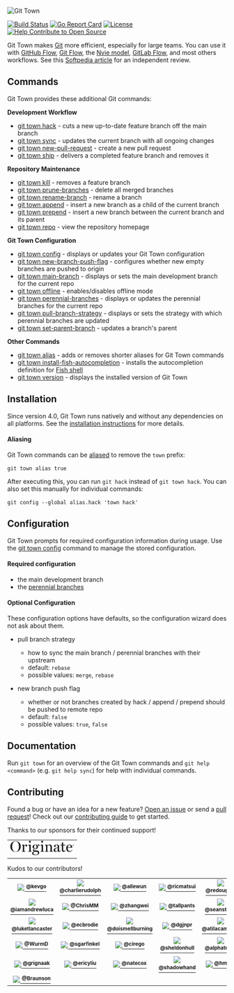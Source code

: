 ![Git Town](https://git-town.github.io/git-town/documentation/logo-horizontal.svg)

[![Build Status](https://travis-ci.org/git-town/git-town.svg?branch=master)](https://travis-ci.org/git-town/git-town)
[![Go Report Card](https://goreportcard.com/badge/github.com/git-town/git-town)](https://goreportcard.com/report/github.com/git-town/git-town)
[![License](https://img.shields.io/:license-MIT-blue.svg?style=flat)](LICENSE)
[![Help Contribute to Open Source](https://www.codetriage.com/originate/git-town/badges/users.svg)](https://www.codetriage.com/originate/git-town)

Git Town makes [Git](https://git-scm.com) more efficient, especially for large
teams. You can use it with
[GitHub Flow](http://scottchacon.com/2011/08/31/github-flow.html),
[Git Flow](https://www.atlassian.com/git/tutorials/comparing-workflows/feature-branch-workflow),
the [Nvie model](https://nvie.com/posts/a-successful-git-branching-model),
[GitLab Flow](https://about.gitlab.com/2014/09/29/gitlab-flow/), and most others
workflows. See this
[Softpedia article](https://www.softpedia.com/get/Programming/Other-Programming-Files/Git-Town.shtml)
for an independent review.

## Commands

Git Town provides these additional Git commands:

**Development Workflow**

- [git town hack](/documentation/commands/hack.md) - cuts a new up-to-date
  feature branch off the main branch
- [git town sync](/documentation/commands/sync.md) - updates the current branch
  with all ongoing changes
- [git town new-pull-request](/documentation/commands/new-pull-request.md) -
  create a new pull request
- [git town ship](/documentation/commands/ship.md) - delivers a completed
  feature branch and removes it

**Repository Maintenance**

- [git town kill](/documentation/commands/kill.md) - removes a feature branch
- [git town prune-branches](/documentation/commands/prune-branches.md) - delete
  all merged branches
- [git town rename-branch](/documentation/commands/rename-branch.md) - rename a
  branch
- [git town append](/documentation/commands/append.md) - insert a new branch as
  a child of the current branch
- [git town prepend](/documentation/commands/prepend.md) - insert a new branch
  between the current branch and its parent
- [git town repo](/documentation/commands/repo.md) - view the repository
  homepage

**Git Town Configuration**

- [git town config](/documentation/commands/config.md) - displays or updates
  your Git Town configuration
- [git town new-branch-push-flag](/documentation/commands/new-branch-push-flag.md) -
  configures whether new empty branches are pushed to origin
- [git town main-branch](/documentation/commands/main-branch.md) - displays or
  sets the main development branch for the current repo
- [git town offline](/documentation/commands/offline.md) - enables/disables
  offline mode
- [git town perennial-branches](/documentation/commands/perennial-branches.md) -
  displays or updates the perennial branches for the current repo
- [git town pull-branch-strategy](/documentation/commands/pull-branch-strategy.md) -
  displays or sets the strategy with which perennial branches are updated
- [git town set-parent-branch](/documentation/commands/set-parent-branch.md) -
  updates a branch's parent

**Other Commands**

- [git town alias](/documentation/commands/alias.md) - adds or removes shorter
  aliases for Git Town commands
- [git town install-fish-autocompletion](/documentation/commands/install-fish-autocompletion.md) -
  installs the autocompletion definition for [Fish shell](http://fishshell.com)
- [git town version](/documentation/commands/version.md) - displays the
  installed version of Git Town

## Installation

Since version 4.0, Git Town runs natively and without any dependencies on all
platforms. See the
[installation instructions](http://www.git-town.com/install.html) for more
details.

#### Aliasing

Git Town commands can be
[aliased](https://git-scm.com/book/en/v2/Git-Basics-Git-Aliases) to remove the
`town` prefix:

```
git town alias true
```

After executing this, you can run `git hack` instead of `git town hack`. You can
also set this manually for individual commands:

```
git config --global alias.hack 'town hack'
```

## Configuration

Git Town prompts for required configuration information during usage. Use the
[git town config](/documentation/commands/config.md) command to manage the
stored configuration.

#### Required configuration

- the main development branch
- the
  [perennial branches](/documentation/development/branch_hierarchy.md#perennial-branches)

#### Optional Configuration

These configuration options have defaults, so the configuration wizard does not
ask about them.

- pull branch strategy

  - how to sync the main branch / perennial branches with their upstream
  - default: `rebase`
  - possible values: `merge`, `rebase`

- new branch push flag
  - whether or not branches created by hack / append / prepend should be pushed
    to remote repo
  - default: `false`
  - possible values: `true`, `false`

## Documentation

Run `git town` for an overview of the Git Town commands and `git help <command>`
(e.g. `git help sync`) for help with individual commands.

## Contributing

Found a bug or have an idea for a new feature?
[Open an issue](https://github.com/git-town/git-town/issues/new) or send a
[pull request](https://help.github.com/articles/using-pull-requests/)! Check out
our [contributing guide](/CONTRIBUTING.md) to get started.

Thanks to our sponsors for their continued support!

<table>
  <tr>
    <td>
      <a href="https://www.originate.com">
        <img src="documentation/originate.png" width="146" height="33">
      </a>
    </td>
  </tr>
</table>

Kudos to our contributors!

<table>
  <tr>
    <td align="center" width="60">
      <a href="https://github.com/kevgo">
        <img src="https://avatars.githubusercontent.com/u/268934?s=60" width="60px">
        <sup><b>@kevgo</b></sup>
      </a>
    </td>
    <td align="center" width="60">
      <a href="https://github.com/charlierudolph">
        <img src="https://avatars2.githubusercontent.com/u/1676758?s=60" width="60px">
        <sup><b>@charlierudolph</b></sup>
      </a>
    </td>
    <td align="center" width="60">
      <a href="https://github.com/allewun">
        <img src="https://avatars2.githubusercontent.com/u/1256911?s=60" width="60px">
        <sup><b>@allewun</b></sup>
      </a>
    </td>
    <td align="center" width="60">
      <a href="https://github.com/ricmatsui">
        <img src="https://avatars0.githubusercontent.com/u/5288285?s=60" width="60px">
        <sup><b>@ricmatsui</b></sup>
      </a>
    </td>
    <td align="center" width="60">
      <a href="https://github.com/redouglas">
        <img src="https://avatars3.githubusercontent.com/u/1149609?s=60" width="60px">
        <sup><b>@redouglas</b></sup>
      </a>
    </td>
    <td align="center" width="60">
      <a href="https://github.com/allonsy">
        <img src="https://avatars2.githubusercontent.com/u/5892756?s=60" width="60px">
        <sup><b>@allonsy</b></sup>
      </a>
    </td>
    <td align="center" width="60">
      <a href="https://github.com/aricahunter">
        <img src="https://avatars2.githubusercontent.com/u/5395515?s=60" width="60px">
        <sup><b>@aricahunter</b></sup>
      </a>
    </td>
    <td align="center" width="60">
      <a href="https://github.com/jiexi">
        <img src="https://avatars2.githubusercontent.com/u/918701?s=60" width="60px">
        <sup><b>@jiexi</b></sup>
      </a>
    </td>
  </tr>
  <tr>
    <td align="center" width="60">
      <a href="https://github.com/iamandrewluca">
        <img src="https://avatars1.githubusercontent.com/u/1881266?s=60" width="60px">
        <sup><b>@iamandrewluca</b></sup>
      </a>
    </td>
    <td align="center" width="60">
      <a href="https://github.com/ChrisMM">
        <img src="https://avatars0.githubusercontent.com/u/1051777?s=60" width="60px">
        <sup><b>@ChrisMM</b></sup>
      </a>
    </td>
    <td align="center" width="60">
      <a href="https://github.com/zhangwei">
        <img src="https://avatars2.githubusercontent.com/u/6028709?s=60" width="60px">
        <sup><b>@zhangwei</b></sup>
      </a>
    </td>
    <td align="center" width="60">
      <a href="https://github.com/tallpants">
        <img src="https://avatars2.githubusercontent.com/u/15325890?s=60" width="60px">
        <sup><b>@tallpants</b></sup>
      </a>
    </td>
    <td align="center" width="60">
      <a href="https://github.com/seanstrom">
        <img src="https://avatars3.githubusercontent.com/u/2845768?s=60" width="60px">
        <sup><b>@seanstrom</b></sup>
      </a>
    </td>
    <td align="center" width="60">
      <a href="https://github.com/schneems">
        <img src="https://avatars2.githubusercontent.com/u/59744?s=60" width="60px">
        <sup><b>@schneems</b></sup>
      </a>
    </td>
    <td align="center" width="60">
      <a href="https://github.com/morrme">
        <img src="https://avatars1.githubusercontent.com/u/26514778?s=60" width="60px">
        <sup><b>@morrme</b></sup>
      </a>
    </td>
    <td align="center" width="60">
      <a href="https://github.com/mjhm">
        <img src="https://avatars0.githubusercontent.com/u/431925?s=60" width="60px">
        <sup><b>@mjhm</b></sup>
      </a>
    </td>
  </tr>
  <tr>
    <td align="center" width="60">
      <a href="https://github.com/luketlancaster">
        <img src="https://avatars3.githubusercontent.com/u/8376505?s=60" width="60px">
        <sup><b>@luketlancaster</b></sup>
      </a>
    </td>
    <td align="center" width="60">
      <a href="https://github.com/ecbrodie">
        <img src="https://avatars1.githubusercontent.com/u/1844664?s=60" width="60px">
        <sup><b>@ecbrodie</b></sup>
      </a>
    </td>
    <td align="center" width="60">
      <a href="https://github.com/doismellburning">
        <img src="https://avatars1.githubusercontent.com/u/817118?s=60" width="60px">
        <sup><b>@doismellburning</b></sup>
      </a>
    </td>
    <td align="center" width="60">
      <a href="https://github.com/dgjnpr">
        <img src="https://avatars1.githubusercontent.com/u/1767441?s=60" width="60px">
        <sup><b>@dgjnpr</b></sup>
      </a>
    </td>
    <td align="center" width="60">
      <a href="https://github.com/atilacamurca">
        <img src="https://avatars1.githubusercontent.com/u/508624?s=60" width="60px">
        <sup><b>@atilacamurca</b></sup>
      </a>
    </td>
    <td align="center" width="60">
      <a href="https://github.com/Zearin">
        <img src="https://avatars0.githubusercontent.com/u/630124?s=60" width="60px">
        <sup><b>@Zearin</b></sup>
      </a>
    </td>
    <td align="center" width="60">
      <a href="https://github.com/TKAB">
        <img src="https://avatars3.githubusercontent.com/u/66597?s=60" width="60px">
        <sup><b>@TKAB</b></sup>
      </a>
    </td>
    <td align="center" width="60">
      <a href="https://github.com/Siilwyn">
        <img src="https://avatars2.githubusercontent.com/u/5701149?s=60" width="60px">
        <sup><b>@Siilwyn</b></sup>
      </a>
    </td>
  </tr>
  <tr>
    <td align="center" width="60">
      <a href="https://github.com/WurmD">
        <img src="https://avatars2.githubusercontent.com/u/5755747?s=60" width="60px">
        <sup><b>@WurmD</b></sup>
      </a>
    </td>
    <td align="center" width="60">
      <a href="https://github.com/sgarfinkel">
        <img src="https://avatars3.githubusercontent.com/u/10210461?s=60" width="60px">
        <sup><b>@sgarfinkel</b></sup>
      </a>
    </td>
    <td align="center" width="60">
      <a href="https://github.com/cirego">
        <img src="https://avatars2.githubusercontent.com/u/551285?s=60" width="60px">
        <sup><b>@cirego</b></sup>
      </a>
    </td>
    <td align="center" width="60">
      <a href="https://github.com/sheldonhull">
        <img src="https://avatars3.githubusercontent.com/u/3526320?s=60" width="60px">
        <sup><b>@sheldonhull</b></sup>
      </a>
    </td>
    <td align="center" width="60">
      <a href="https://github.com/alphatroya">
        <img src="https://avatars0.githubusercontent.com/u/4927633?s=60" width="60px">
        <sup><b>@alphatroya</b></sup>
      </a>
    </td>
    <td align="center" width="60">
      <a href="https://github.com/joshRpowell">
        <img src="https://avatars1.githubusercontent.com/u/6732638?s=60" width="60px">
        <sup><b>@joshRpowell</b></sup>
      </a>
    </td>
    <td align="center" width="60">
      <a href="https://github.com/pattiereaves">
        <img src="https://avatars1.githubusercontent.com/u/44990?s=60" width="60px">
        <sup><b>@pattiereaves</b></sup>
      </a>
    </td>
    <td align="center" width="60">
      <a href="https://github.com/zenspider">
        <img src="https://avatars0.githubusercontent.com/u/9832?s=60" width="60px">
        <sup><b>@zenspider</b></sup>
      </a>
    </td>
    <td align="center" width="60">
      <a href="https://github.com/Iron-Ham">
        <img src="https://avatars1.githubusercontent.com/u/3388381?s=60" width="60px">
        <sup><b>@Iron-Ham</b></sup>
      </a>
    </td>
  </tr>
  <tr>
    <td align="center" width="60">
      <a href="https://github.com/grignaak">
        <img src="https://avatars2.githubusercontent.com/u/110779?s=60" width="60px">
        <sup><b>@grignaak</b></sup>
      </a>
    </td>
    <td align="center" width="60">
      <a href="https://github.com/ericyliu">
        <img src="https://avatars2.githubusercontent.com/u/8580080?s=60" width="60px">
        <sup><b>@ericyliu</b></sup>
      </a>
    </td>
    <td align="center" width="60">
      <a href="https://github.com/natecox">
        <img src="https://avatars0.githubusercontent.com/u/2782695?s=60" width="60px">
        <sup><b>@natecox</b></sup>
      </a>
    </td>
    <td align="center" width="60">
      <a href="https://github.com/shadowhand">
        <img src="https://avatars3.githubusercontent.com/u/38203?s=60" width="60px">
        <sup><b>@shadowhand</b></sup>
      </a>
    </td>
    <td align="center" width="60">
      <a href="https://github.com/hmbrg">
        <img src="https://avatars3.githubusercontent.com/u/7304269?s=60" width="60px">
        <sup><b>@hmbrg</b></sup>
      </a>
    </td>
    <td align="center" width="60">
      <a href="https://github.com/qrevel">
        <img src="https://avatars2.githubusercontent.com/u/11804101?s=60" width="60px">
        <sup><b>@qrevel</b></sup>
      </a>
    </td>
    <td align="center" width="60">
      <a href="https://github.com/martinjaime">
        <img src="https://avatars1.githubusercontent.com/u/10568301?s=60" width="60px">
        <sup><b>@martinjaime</b></sup>
      </a>
    </td>
    <td align="center" width="60">
      <a href="https://github.com/alexw10">
        <img src="https://avatars1.githubusercontent.com/u/9453636?s=60" width="60px">
        <sup><b>@alexw10</b></sup>
      </a>
    </td>
    <td align="center" width="60">
      <a href="https://github.com/alexdavid">
        <img src="https://avatars2.githubusercontent.com/u/751581?s=60" width="60px">
        <sup><b>@alexdavid</b></sup>
      </a>
    </td>
  </tr>
  <tr>
    <td align="center" width="60">
      <a href="https://github.com/Braunson">
        <img src="https://avatars1.githubusercontent.com/u/577273?s=60" width="60px">
        <sup><b>@Braunson</b></sup>
      </a>
    </td>
  </tr>
</table>
